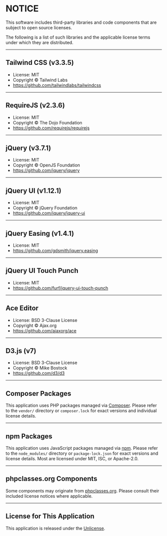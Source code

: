 # NOTICE

This software includes third-party libraries and code components that are subject to open source licenses.

The following is a list of such libraries and the applicable license terms under which they are distributed.

---

## Tailwind CSS (v3.3.5)
- License: MIT
- Copyright © Tailwind Labs
- https://github.com/tailwindlabs/tailwindcss

---

## RequireJS (v2.3.6)
- License: MIT
- Copyright © The Dojo Foundation
- https://github.com/requirejs/requirejs

---

## jQuery (v3.7.1)
- License: MIT
- Copyright © OpenJS Foundation
- https://github.com/jquery/jquery

---

## jQuery UI (v1.12.1)
- License: MIT
- Copyright © jQuery Foundation
- https://github.com/jquery/jquery-ui

---

## jQuery Easing (v1.4.1)
- License: MIT
- https://github.com/gdsmith/jquery.easing

---

## jQuery UI Touch Punch
- License: MIT
- https://github.com/furf/jquery-ui-touch-punch

---

## Ace Editor
- License: BSD 3-Clause License
- Copyright © Ajax.org
- https://github.com/ajaxorg/ace

---

## D3.js (v7)
- License: BSD 3-Clause License
- Copyright © Mike Bostock
- https://github.com/d3/d3

---

## Composer Packages
This application uses PHP packages managed via [Composer](https://getcomposer.org). Please refer to the `vendor/` directory or `composer.lock` for exact versions and individual license details.

---

## npm Packages
This application uses JavaScript packages managed via [npm](https://www.npmjs.com/). Please refer to the `node_modules/` directory or `package-lock.json` for exact versions and license details. Most are licensed under MIT, ISC, or Apache-2.0.

---

## phpclasses.org Components
Some components may originate from [phpclasses.org](https://www.phpclasses.org/). Please consult their included license notices where applicable.

---

## License for This Application

This application is released under the [Unlicense](UNLICENSE).
